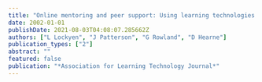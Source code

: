 ```yaml
---
title: "Online mentoring and peer support: Using learning technologies to facilitate entry into a community of practice"
date: 2002-01-01
publishDate: 2021-08-03T04:08:07.285662Z
authors: ["L Lockyen", "J Patterson", "G Rowland", "D Hearne"]
publication_types: ["2"]
abstract: ""
featured: false
publication: "*Association for Learning Technology Journal*"
---
```


